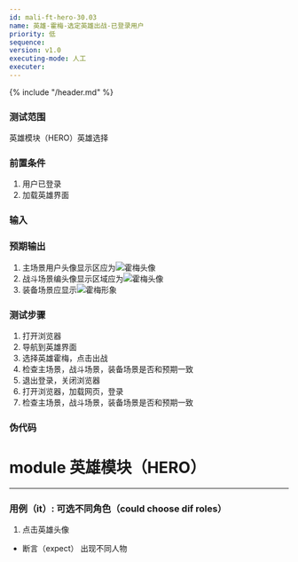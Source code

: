 ```yaml
---
id: mali-ft-hero-30.03
name: 英雄-霍梅-选定英雄出战-已登录用户
priority: 低
sequence: 
version: v1.0
executing-mode: 人工
executer: 
---
```


{% include "/header.md" %}

### 测试范围
  英雄模块（HERO）英雄选择

### 前置条件
1. 用户已登录
2. 加载英雄界面

### 输入


### 预期输出
1. 主场景用户头像显示区应为![霍梅]()头像
2. 战斗场景编头像显示区域应为![霍梅]()头像
3. 装备场景应显示![霍梅]()形象

### 测试步骤
  1. 打开浏览器
  2. 导航到英雄界面
  3. 选择英雄霍梅，点击出战
  4. 检查主场景，战斗场景，装备场景是否和预期一致
  5. 退出登录，关闭浏览器
  6. 打开浏览器，加载网页，登录
  7. 检查主场景，战斗场景，装备场景是否和预期一致


### 伪代码
# module 英雄模块（HERO）

***

### 用例（it）: 可选不同角色（could choose dif roles）
1. 点击英雄头像
* 断言（expect） 出现不同人物

